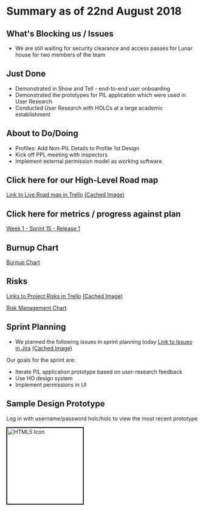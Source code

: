 # Summary as of 22nd August 2018 
## What's Blocking us / Issues
* We are still waiting for security clearance and access passes for Lunar house for two members of the team

## Just Done
* Demonstrated in Show and Tell -  end-to-end user onboarding
* Demonstrated the prototypes for PIL application which were used in User Research
* Conducted User Research with HOLCs at a large academic establishment

## About to Do/Doing
* Profiles: Add Non-PIL Details to Profile 1st Design
* Kick off PPL meeting with inspectors
* Implement external permission model as working software

## Click here for our High-Level Road map
[Link to Live Road map in Trello](https://trello.com/b/gDQdE01u/asl-roadmap)    [\(Cached Image\)](graphs/ASLRoadMap22082018.jpg)

## Click here for metrics / progress against plan
[Week 1 - Sprint 15 - Release 1](graphs/progress22082018.png)

## Burnup Chart

[Burnup Chart](graphs/burnup22082018.svg)

## Risks
[Links to Project Risks in Trello](https://trello.com/b/VuFuCL7t/risk-register-and-kpis-asl-delivery)    [\(Cached Image\)](graphs/ASLRiskRegister22082018.jpg)

[Risk Management Chart](graphs/risk22082018.png)

## Sprint Planning
* We planned the following issues in sprint planning today [Link to Issues in Jira](https://jira.digital.homeoffice.gov.uk/secure/RapidBoard.jspa?rapidView=261)    [\(Cached Image\)](graphs/sprint22082018.png)

Our goals for the sprint are:
* Iterate PIL application prototype based on user-research feedback 
* Use HO design system 
* Implement permissions in UI

## Sample Design Prototype
Log in with username/password holc/holc to view the most recent prototype

<a href="https://public-ui.notprod.asl.homeoffice.gov.uk/"><img src="graphs/proto2_23082018.png" alt="HTML5 Icon" width="200" style="border:2px solid black"></a>
